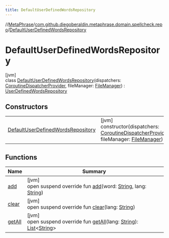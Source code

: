 ```yaml
---
title: DefaultUserDefinedWordsRepository
---
```

//[MetaPhrase](../../../index.html)/[com.github.diegoberaldin.metaphrase.domain.spellcheck.repo](../index.html)/[DefaultUserDefinedWordsRepository](index.html)



# DefaultUserDefinedWordsRepository



[jvm]\
class [DefaultUserDefinedWordsRepository](index.html)(dispatchers: [CoroutineDispatcherProvider](../../com.github.diegoberaldin.metaphrase.core.common.coroutines/-coroutine-dispatcher-provider/index.html), fileManager: [FileManager](../../com.github.diegoberaldin.metaphrase.core.common.files/-file-manager/index.html)) : [UserDefinedWordsRepository](../-user-defined-words-repository/index.html)



## Constructors


| | |
|---|---|
| [DefaultUserDefinedWordsRepository](-default-user-defined-words-repository.html) | [jvm]<br>constructor(dispatchers: [CoroutineDispatcherProvider](../../com.github.diegoberaldin.metaphrase.core.common.coroutines/-coroutine-dispatcher-provider/index.html), fileManager: [FileManager](../../com.github.diegoberaldin.metaphrase.core.common.files/-file-manager/index.html)) |


## Functions


| Name | Summary |
|---|---|
| [add](add.html) | [jvm]<br>open suspend override fun [add](add.html)(word: [String](https://kotlinlang.org/api/latest/jvm/stdlib/kotlin/-string/index.html), lang: [String](https://kotlinlang.org/api/latest/jvm/stdlib/kotlin/-string/index.html)) |
| [clear](clear.html) | [jvm]<br>open suspend override fun [clear](clear.html)(lang: [String](https://kotlinlang.org/api/latest/jvm/stdlib/kotlin/-string/index.html)) |
| [getAll](get-all.html) | [jvm]<br>open suspend override fun [getAll](get-all.html)(lang: [String](https://kotlinlang.org/api/latest/jvm/stdlib/kotlin/-string/index.html)): [List](https://kotlinlang.org/api/latest/jvm/stdlib/kotlin.collections/-list/index.html)&lt;[String](https://kotlinlang.org/api/latest/jvm/stdlib/kotlin/-string/index.html)&gt; |

